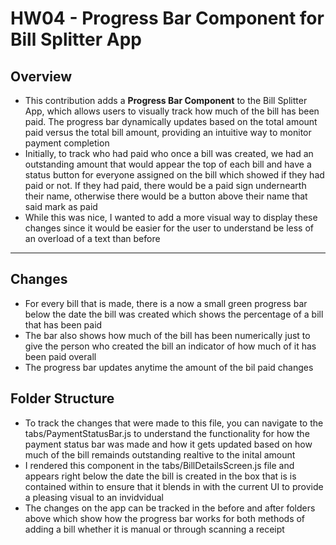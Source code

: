 # HW04 - Progress Bar Component for Bill Splitter App

## Overview
- This contribution adds a **Progress Bar Component** to the Bill Splitter App, which allows users to visually track how much of the bill has been paid. The progress bar dynamically updates based on the total amount paid versus the total bill amount, providing an intuitive way to monitor payment completion
- Initially, to track who had paid who once a bill was created, we had an outstanding amount that would appear the top of each bill and have a status button for everyone assigned on the bill which showed if they had paid or not. If they had paid, there would be a paid sign undernearth their name, otherwise there would be a button above their name that said mark as paid
- While this was nice, I wanted to add a more visual way to display these changes since it would be easier for the user to understand be less of an overload of a text than before

---

## Changes
- For every bill that is made, there is a now a small green progress bar below the date the bill was created which shows the percentage of a bill that has been paid
- The bar also shows how much of the bill has been numerically just to give the person who created the bill an indicator of how much of it has been paid overall
- The progress bar updates anytime the amount of the bil paid changes

## Folder Structure
- To track the changes that were made to this file, you can navigate to the tabs/PaymentStatusBar.js to understand the functionality for how the payment status bar was made and how it gets updated based on how much of the bill remainds outstanding realtive to the inital amount
- I rendered this component in the tabs/BillDetailsScreen.js file  and appears right below the date the bill is created in the box that is is contained within to ensure that it blends in with the current UI to provide a pleasing visual to an invidvidual
- The changes on the app can be tracked in the before and after folders above which show how the progress bar works for both methods of adding a bill whether it is manual or through scanning a receipt

